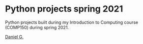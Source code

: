 # Python projects spring 2021

Python projects built during my Introduction to Computing course (COMP150) during spring 2021.

<script type="text/javascript" src="https://platform.linkedin.com/badges/js/profile.js" async defer></script>

<div class="LI-profile-badge"  data-version="v1" data-size="large" data-locale="en_US" data-type="horizontal" data-theme="dark" data-vanity="daniel-greenwald1"><a class="LI-simple-link" href='https://www.linkedin.com/in/daniel-greenwald1?trk=profile-badge'>Daniel G.</a></div>
